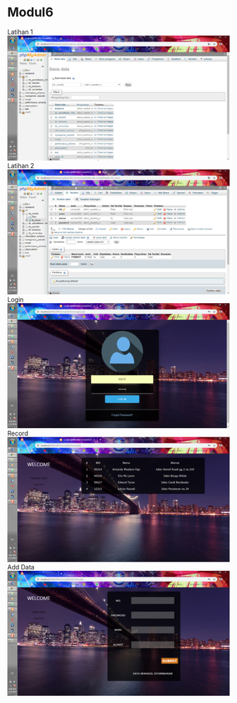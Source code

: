 # Modul6
Latihan 1
![!alt text](https://github.com/Arisandy88/Modul6/blob/master/latihan1.png)
Latihan 2
![!alt text](https://github.com/Arisandy88/Modul6/blob/master/latihan2.png)
Login
![!alt text](https://github.com/Arisandy88/Modul6/blob/master/form-login.png)
Record
![!alt text](https://github.com/Arisandy88/Modul6/blob/master/record.png)
Add Data
![!alt text](https://github.com/Arisandy88/Modul6/blob/master/add_data.png)
